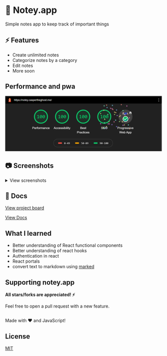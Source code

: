 # 📝 Notey.app

Simple notes app to keep track of important things

## ⚡ Features

- Create unlimited notes
- Categorize notes by a category
- Edit notes
- More soon

## Performance and pwa

![PWA](./docs/screens/notey-app-pwa.png)

## 📷 Screenshots

<details>
    <summary>View screenshots</summary>

### Sign in & Register

![signin](./docs/screens/signin.png)
![register](./docs/screens/register.png)

### Create note modal

![Create note](./docs/screens/create-note.png)

### Create new category

![Create note](./docs/screens/create-category.png)

### Main app

![main](./docs/screens/main-app.png)

</details>

## 📃 Docs

[View project board](https://github.com/Dev-CasperTheGhost/notey.app/projects/1)

[View Docs](docs/README.md)

## What I learned

- Better understanding of React functional components
- Better understanding of react hooks
- Authentication in react
- React portals
- convert text to markdown using [marked](https://www.npmjs.com/package/marked)

## Supporting notey.app

**All stars/forks are appreciated! ⚡**

Feel free to open a pull request with a new feature.

##

Made with ❤️ and JavaScript!

## License 

[MIT](./LICENSE)
